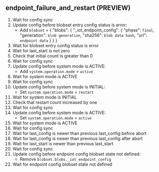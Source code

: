 
## endpoint_failure_and_restart (PREVIEW)

1. Wait for config sync
1. Update config before blobset entry config status is error:
    * Add `blobset` = { "blobs": { "_iot_endpoint_config": { "phase": `final`, "generation": `blob generation`, "sha256": `blob data hash`, "url": `endpoint data` } } }
1. Wait for blobset entry config status is error
1. Wait for last_start is not zero
1. Check that initial count is greater than 0
1. Wait for config sync
1. Update config before system mode is ACTIVE:
    * Add `system.operation.mode` = `active`
1. Wait for system mode is ACTIVE
1. Wait for config sync
1. Update config before system mode is INITIAL:
    * Set `system.operation.mode` = `restart`
1. Wait for system mode is INITIAL
1. Check that restart count increased by one
1. Wait for config sync
1. Update config before system mode is ACTIVE:
    * Set `system.operation.mode` = `active`
1. Wait for system mode is ACTIVE
1. Wait for config sync
1. Wait for last_config is newer than previous last_config before abort
1. Wait for last_config is newer than previous last_config after abort
1. Wait for last_start is newer than previous last_start
1. Wait for config sync
1. Update config before endpoint config blobset state not defined:
    * Remove `blobset.blobs._iot_endpoint_config`
1. Wait for endpoint config blobset state not defined
